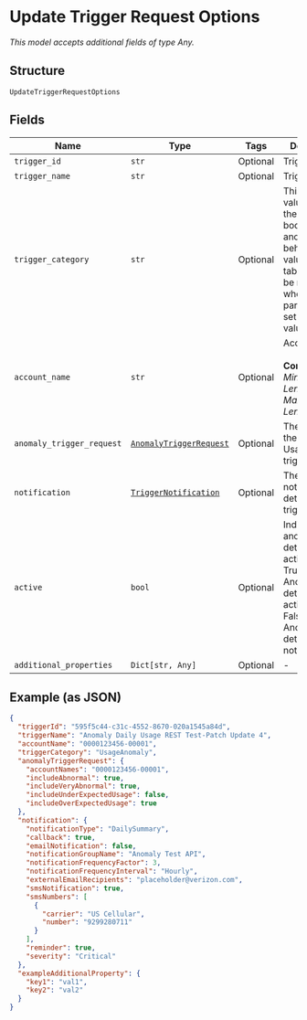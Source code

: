 
# Update Trigger Request Options

*This model accepts additional fields of type Any.*

## Structure

`UpdateTriggerRequestOptions`

## Fields

| Name | Type | Tags | Description |
|  --- | --- | --- | --- |
| `trigger_id` | `str` | Optional | Trigger ID. |
| `trigger_name` | `str` | Optional | Trigger name. |
| `trigger_category` | `str` | Optional | This is the value to use in the request body to detect anomalous behaivior. The values in this table will only be relevant when this parameter is set to this value. |
| `account_name` | `str` | Optional | Account name.<br><br>**Constraints**: *Minimum Length*: `3`, *Maximum Length*: `32` |
| `anomaly_trigger_request` | [`AnomalyTriggerRequest`](../../doc/models/anomaly-trigger-request.md) | Optional | The details of the UsageAnomaly trigger. |
| `notification` | [`TriggerNotification`](../../doc/models/trigger-notification.md) | Optional | The notification details of the trigger. |
| `active` | `bool` | Optional | Indicates anomaly detection is active<br />True - Anomaly detection is active.<br />False - Anomaly detection is not active. |
| `additional_properties` | `Dict[str, Any]` | Optional | - |

## Example (as JSON)

```json
{
  "triggerId": "595f5c44-c31c-4552-8670-020a1545a84d",
  "triggerName": "Anomaly Daily Usage REST Test-Patch Update 4",
  "accountName": "0000123456-00001",
  "triggerCategory": "UsageAnomaly",
  "anomalyTriggerRequest": {
    "accountNames": "0000123456-00001",
    "includeAbnormal": true,
    "includeVeryAbnormal": true,
    "includeUnderExpectedUsage": false,
    "includeOverExpectedUsage": true
  },
  "notification": {
    "notificationType": "DailySummary",
    "callback": true,
    "emailNotification": false,
    "notificationGroupName": "Anomaly Test API",
    "notificationFrequencyFactor": 3,
    "notificationFrequencyInterval": "Hourly",
    "externalEmailRecipients": "placeholder@verizon.com",
    "smsNotification": true,
    "smsNumbers": [
      {
        "carrier": "US Cellular",
        "number": "9299280711"
      }
    ],
    "reminder": true,
    "severity": "Critical"
  },
  "exampleAdditionalProperty": {
    "key1": "val1",
    "key2": "val2"
  }
}
```

